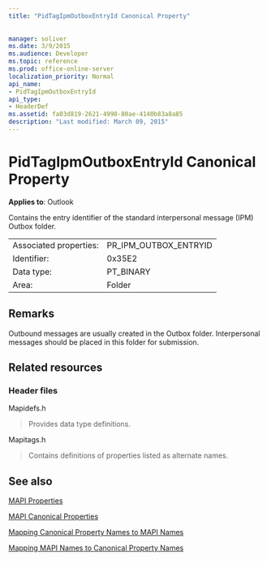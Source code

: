 ```yaml
---
title: "PidTagIpmOutboxEntryId Canonical Property"
 
 
manager: soliver
ms.date: 3/9/2015
ms.audience: Developer
ms.topic: reference
ms.prod: office-online-server
localization_priority: Normal
api_name:
- PidTagIpmOutboxEntryId
api_type:
- HeaderDef
ms.assetid: fa03d819-2621-4990-80ae-4140b83a8a85
description: "Last modified: March 09, 2015"
---
```


# PidTagIpmOutboxEntryId Canonical Property

  
  
**Applies to**: Outlook 
  
Contains the entry identifier of the standard interpersonal message (IPM) Outbox folder. 
  
|||
|:-----|:-----|
|Associated properties:  <br/> |PR_IPM_OUTBOX_ENTRYID  <br/> |
|Identifier:  <br/> |0x35E2  <br/> |
|Data type:  <br/> |PT_BINARY  <br/> |
|Area:  <br/> |Folder  <br/> |
   
## Remarks

Outbound messages are usually created in the Outbox folder. Interpersonal messages should be placed in this folder for submission. 
  
## Related resources

### Header files

Mapidefs.h
  
> Provides data type definitions.
    
Mapitags.h
  
> Contains definitions of properties listed as alternate names.
    
## See also



[MAPI Properties](mapi-properties.md)
  
[MAPI Canonical Properties](mapi-canonical-properties.md)
  
[Mapping Canonical Property Names to MAPI Names](mapping-canonical-property-names-to-mapi-names.md)
  
[Mapping MAPI Names to Canonical Property Names](mapping-mapi-names-to-canonical-property-names.md)

